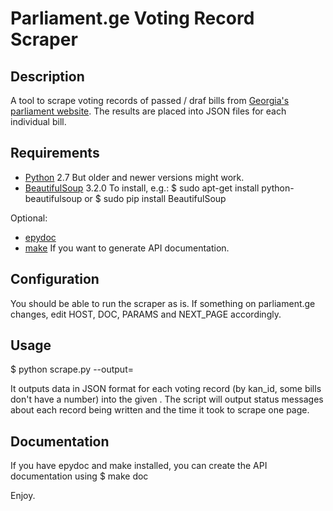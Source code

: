 Parliament.ge Voting Record Scraper
===================================

Description
-----------

A tool to scrape voting records of passed / draf bills from [Georgia's parliament website](http://www.parliament.ge "www.parliament.ge"). The results are placed into JSON files for each individual bill.



Requirements
------------

- [Python](http://python.org "Python") 2.7
  But older and newer versions might work.
- [BeautifulSoup](http://www.crummy.com/software/BeautifulSoup/ "Beautiful Soup") 3.2.0
  To install, e.g.:
  $ sudo apt-get install python-beautifulsoup
  or
  $ sudo pip install BeautifulSoup

Optional:
- [epydoc](http://epydoc.sourceforge.net/ "epydoc")
- [make](http://www.gnu.org/software/make/ "make")
  If you want to generate API documentation.



Configuration
-------------
You should be able to run the scraper as is.
If something on parliament.ge changes, edit HOST, DOC, PARAMS and NEXT\_PAGE accordingly.



Usage
-----
$ python scrape.py --output=<outdir>

It outputs data in JSON format for each voting record (by kan\_id, some bills don't have a number) into the given <outdir>. The script will output status messages about each record being written and the time it took to scrape one page.



Documentation
-------------
If you have epydoc and make installed, you can create the API documentation using
$ make doc



Enjoy.
